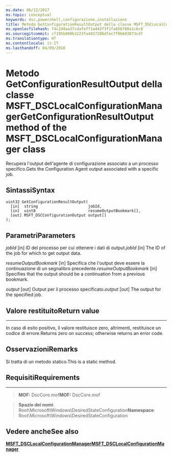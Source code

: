```yaml
---
ms.date: 06/12/2017
ms.topic: conceptual
keywords: dsc,powershell,configurazione,installazione
title: Metodo GetConfigurationResultOutput della classe MSFT_DSCLocalConfigurationManager
ms.openlocfilehash: f4c2ddaa37cdafeff1a442f3f1fa656788a1c6c8
ms.sourcegitcommit: cf195b090b3223fa4917206dfec7f0b603873cdf
ms.translationtype: HT
ms.contentlocale: it-IT
ms.lasthandoff: 04/09/2018
---
```

# <a name="getconfigurationresultoutput-method-of-the-msftdsclocalconfigurationmanager-class"></a><span data-ttu-id="ce913-103">Metodo GetConfigurationResultOutput della classe MSFT_DSCLocalConfigurationManager</span><span class="sxs-lookup"><span data-stu-id="ce913-103">GetConfigurationResultOutput method of the MSFT_DSCLocalConfigurationManager class</span></span>

<span data-ttu-id="ce913-104">Recupera l'output dell'agente di configurazione associato a un processo specifico.</span><span class="sxs-lookup"><span data-stu-id="ce913-104">Gets the Configuration Agent output associated with a specific job.</span></span>

<a name="syntax"></a><span data-ttu-id="ce913-105">Sintassi</span><span class="sxs-lookup"><span data-stu-id="ce913-105">Syntax</span></span>
------

```mof
uint32 GetConfigurationResultOutput(
  [in]  string                      jobId,
  [in]  uint8                       resumeOutputBookmark[],
  [out] MSFT_DSCConfigurationOutput output[]
);
```

<a name="parameters"></a><span data-ttu-id="ce913-106">Parametri</span><span class="sxs-lookup"><span data-stu-id="ce913-106">Parameters</span></span>
----------

<span data-ttu-id="ce913-107">*jobId* \[in\] ID del processo per cui ottenere i dati di output.</span><span class="sxs-lookup"><span data-stu-id="ce913-107">*jobId* \[in\] The ID of the job for which to get output data.</span></span>

<span data-ttu-id="ce913-108">*resumeOutputBookmark* \[in\] Specifica che l'output deve essere la continuazione di un segnalibro precedente.</span><span class="sxs-lookup"><span data-stu-id="ce913-108">*resumeOutputBookmark* \[in\] Specifies that the output should be a continuation from a previous bookmark.</span></span>

<span data-ttu-id="ce913-109">*output* \[out\] Output per il processo specificato.</span><span class="sxs-lookup"><span data-stu-id="ce913-109">*output* \[out\] The output for the specified job.</span></span>

## <a name="return-value"></a><span data-ttu-id="ce913-110">Valore restituito</span><span class="sxs-lookup"><span data-stu-id="ce913-110">Return value</span></span>
------------

<span data-ttu-id="ce913-111">In caso di esito positivo, il valore restituisce zero, altrimenti, restituisce un codice di errore.</span><span class="sxs-lookup"><span data-stu-id="ce913-111">Returns zero on success; otherwise returns an error code.</span></span>

## <a name="remarks"></a><span data-ttu-id="ce913-112">Osservazioni</span><span class="sxs-lookup"><span data-stu-id="ce913-112">Remarks</span></span>

<span data-ttu-id="ce913-113">Si tratta di un metodo statico.</span><span class="sxs-lookup"><span data-stu-id="ce913-113">This is a static method.</span></span>

## <a name="requirements"></a><span data-ttu-id="ce913-114">Requisiti</span><span class="sxs-lookup"><span data-stu-id="ce913-114">Requirements</span></span>
------------
><span data-ttu-id="ce913-115">**MOF:** DscCore.mof</span><span class="sxs-lookup"><span data-stu-id="ce913-115">**MOF:** DscCore.mof</span></span>

><span data-ttu-id="ce913-116">**Spazio dei nomi**: Root\Microsoft\Windows\DesiredStateConfiguration</span><span class="sxs-lookup"><span data-stu-id="ce913-116">**Namespace**: Root\Microsoft\Windows\DesiredStateConfiguration</span></span>


## <a name="see-also"></a><span data-ttu-id="ce913-117">Vedere anche</span><span class="sxs-lookup"><span data-stu-id="ce913-117">See also</span></span>


[<span data-ttu-id="ce913-118">**MSFT_DSCLocalConfigurationManager**</span><span class="sxs-lookup"><span data-stu-id="ce913-118">**MSFT_DSCLocalConfigurationManager**</span></span>](msft-dsclocalconfigurationmanager.md)